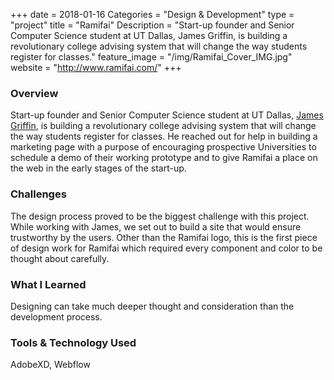 +++
date = 2018-01-16
Categories = "Design & Development"
type = "project"
title = "Ramifai"
Description = "Start-up founder and Senior Computer Science student at UT Dallas, James Griffin, is building a revolutionary college advising system that will change the way students register for classes."
feature_image = "/img/Ramifai_Cover_IMG.jpg"
website = "http://www.ramifai.com/"
+++

### Overview
Start-up founder and Senior Computer Science student at UT Dallas, <a href="//www.linkedin.com/in/jamesgriffin3">James Griffin</a>, is building a revolutionary college advising system that will change the way students register for classes. He reached out for help in building a marketing page with a purpose of encouraging prospective Universities to schedule a demo of their working prototype and to give Ramifai a place on the web in the early stages of the start-up.

### Challenges
The design process proved to be the biggest challenge with this project. While working with James, we set out to build a site that would ensure trustworthy by the users. Other than the Ramifai logo, this is the first piece of design work for Ramifai which required every component and color to be thought about carefully.

### What I Learned
Designing can take much deeper thought and consideration than the development process.

### Tools & Technology Used
AdobeXD, Webflow